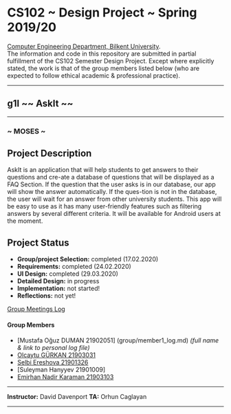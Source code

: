 # CS102 ~ Design Project ~ Spring 2019/20
[Computer Engineering Department, Bilkent University](http://w3.cs.bilkent.edu.tr/en/).  
The information and code in this repository are submitted in partial fulfillment of the CS102 Semester Design Project. Except where explicitly stated, the work is that of the group members listed below (who are expected to follow ethical academic & professional practice).
****
## g1I ~~ AskIt ~~
****
### ~ MOSES ~

## Project Description
AskIt is an application that will help students to get answers to their questions and cre-ate a database of questions that will be displayed as a FAQ Section. If the question that the user asks is in our database, our app will show the answer automatically. If the ques-tion is not in the database, the user will wait for an answer from other university students. This app will be easy to use as it has many user-friendly features such as filtering answers by several different criteria. It will be available for Android users at the moment.
   
## Project Status
+ **Group/project Selection:** completed (17.02.2020)
+ **Requirements:** completed (24.02.2020)
+ **UI Design:** completed (29.03.2020)
+ **Detailed Design:** in progress
+ **Implementation:** not started!
+ **Reflections:** not yet!

[Group Meetings Log](meetingslog.md)
#### Group Members
- [Mustafa Oğuz DUMAN 21902051] (group/member1_log.md)    _(full name & link to personal log file)_
- [Olcaytu GÜRKAN 21903031](olcaytu-gurkan_log.txt)
- [Selbi Ereshova 21901326](Selbi_Ereshova-personallog.txt) 
- [Suleyman Hanyyev 21901009]
- [Emirhan Nadir Karaman 21903103](emirhan-karaman_log.txt)

****
**Instructor:** David Davenport  **TA:**  Orhun Caglayan
****
